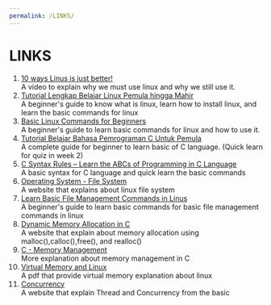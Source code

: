 ```yaml
---
permalink: /LINKS/
---
```

# LINKS
1. [10 ways Linus is just better!](https://www.youtube.com/watch?v=mAFMJ1LnQu8)<br>
A video to explain why we must use linux and why we still use it.
2. [Tutorial Lengkap Belajar Linux Pemula hingga Mahir](https://www.belajarlinux.org/)<br>
A beginner's guide to know what is linux, learn how to install linux, and learn the basic commands for linux
3. [Basic Linux Commands for Beginners](https://maker.pro/linux/tutorial/basic-linux-commands-for-beginners)<br>
A beginner's guide to learn basic commands for linux and how to use it.
4. [Tutorial Belajar Bahasa Pemrograman C Untuk Pemula](https://www.duniailkom.com/tutorial-belajar-bahasa-pemrograman-c-bagi-pemula/#menulis_c)<br>
A complete guide for beginner to learn basic of C language. (Quick learn for quiz in week 2)
5. [C Syntax Rules – Learn the ABCs of Programming in C Language](https://data-flair.training/blogs/c-basic-syntax-rules/)<br>
A basic syntax for C language and quick learn the basic commands
6. [Operating System - File System](https://www.tutorialspoint.com/operating_system/os_file_system.htm) <br>
A website that explains about linux file system
7. [Learn Basic File Management Commands in Linus](https://www.tecmint.com/linux-file-management-commands/)<br>
A beginner's guide to learn basic commands for basic file management commands in linux
8. [Dynamic Memory Allocation in C](https://www.geeksforgeeks.org/dynamic-memory-allocation-in-c-using-malloc-calloc-free-and-realloc/)<br>
A website that explain about memory allocation using malloc(),calloc(),free(), and realloc()
9. [C - Memory Management](https://www.tutorialspoint.com/cprogramming/c_memory_management.htm)<br>
More explanation about memory management in C
10. [Virtual Memory and Linux](http://events17.linuxfoundation.org/sites/events/files/slides/elc_2016_mem_0.pdf)<br>
A pdf that provide virtual memory explanation about linux
11. [Concurrency](https://web.mit.edu/6.005/www/fa14/classes/17-concurrency/)<br>
A website that explain Thread and Concurrency from the basic
